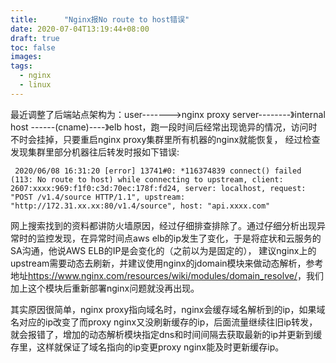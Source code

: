 ```yaml
---
title:      "Nginx报No route to host错误"
date: 2020-07-04T13:19:44+08:00
draft: true
toc: false
images:
tags: 
  - nginx
  - linux
---
```



最近调整了后端站点架构为：user------->nginx proxy server--------》internal host ------(cname)----》elb host，跑一段时间后经常出现诡异的情况，访问时不时会挂掉，只要重启nginx proxy集群里所有机器的nginx就能恢复，
经过检查发现集群里部分机器往后转发时报如下错误:

```
 2020/06/08 16:31:20 [error] 13741#0: *116374839 connect() failed (113: No route to host) while connecting to upstream, client: 2607:xxxx:969:f1f0:c3d:70ec:178f:fd24, server: localhost, request: "POST /v1.4/source HTTP/1.1", upstream: "http://172.31.xx.xx:80/v1.4/source", host: "api.xxxx.com"
```

网上搜索找到的资料都讲防火墙原因，经过仔细排查排除了。通过仔细分析出现异常时的监控发现，在异常时间点aws elb的ip发生了变化，于是将症状和云服务的SA沟通，他说AWS ELB的IP是会变化的（之前以为是固定的），
建议nginx上的upstream需要动态去刷新，并建议使用nginx的jdomain模块来做动态解析，参考地址<https://www.nginx.com/resources/wiki/modules/domain_resolve/>，我们加上这个模块后重新部署nginx问题就没再出现。

其实原因很简单，nginx proxy指向域名时，nginx会缓存域名解析到的ip，如果域名对应的ip改变了而proxy nginx又没刷新缓存的ip，后面流量继续往旧ip转发，就会报错了，增加的动态解析模块指定dns和时间间隔去获取最新的ip并更新到缓存里，这样就保证了域名指向的ip变更proxy nginx能及时更新缓存ip。

